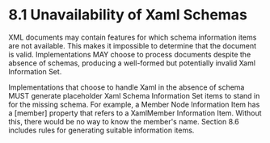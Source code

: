 <html dir="LTR" xmlns:mshelp="http://msdn.microsoft.com/mshelp" xmlns:ddue="http://ddue.schemas.microsoft.com/authoring/2003/5" xmlns:xlink="http://www.w3.org/1999/xlink" xmlns:tool="http://www.microsoft.com/tooltip"><body><input type="hidden" id="userDataCache" class="userDataStyle"><input type="hidden" id="hiddenScrollOffset"><img id="dropDownImage" style="display:none; height:0; width:0;" src="../local/drpdown.gif"><img id="dropDownHoverImage" style="display:none; height:0; width:0;" src="../local/drpdown_orange.gif"><img id="collapseImage" style="display:none; height:0; width:0;" src="../local/collapse.gif"><img id="expandImage" style="display:none; height:0; width:0;" src="../local/exp.gif"><img id="collapseAllImage" style="display:none; height:0; width:0;" src="../local/collall.gif"><img id="expandAllImage" style="display:none; height:0; width:0;" src="../local/expall.gif"><img id="copyImage" style="display:none; height:0; width:0;" src="../local/copycode.gif"><img id="copyHoverImage" style="display:none; height:0; width:0;" src="../local/copycodeHighlight.gif"><div id="header"><h1 class="heading">8.1 Unavailability of Xaml Schemas</h1></div><div id="mainSection"><div id="mainBody"><div id="allHistory" class="saveHistory" onsave="saveAll()" onload="loadAll()"></div>




<p xmlns:wsd="http://wsdev.schemas.microsoft.com/authoring/2008/2" xmlns:msxsl="urn:schemas-microsoft-com:xslt" xmlns:script="urn:script" xmlns:build="urn:build">
<div id="sectionSection0" class="section" name="collapseableSection"><content xmlns="http://ddue.schemas.microsoft.com/authoring/2003/5" xmlns:wsd="http://wsdev.schemas.microsoft.com/authoring/2008/2" xmlns:msxsl="urn:schemas-microsoft-com:xslt" xmlns:script="urn:script" xmlns:build="urn:build">
				</content></div><div id="sectionSection1" class="section" name="collapseableSection"><content xmlns="http://ddue.schemas.microsoft.com/authoring/2003/5" xmlns:wsd="http://wsdev.schemas.microsoft.com/authoring/2008/2" xmlns:msxsl="urn:schemas-microsoft-com:xslt" xmlns:script="urn:script" xmlns:build="urn:build">
					<p xmlns="">XML documents may contain features for which schema information items are not available. This makes it impossible to determine that the document is valid. Implementations MAY choose to process documents despite the absence of schemas, producing a well-formed but potentially invalid <mshelp:link keywords="777958b9-a118-4747-94cf-6f138abc56ef" tabindex="0">Xaml Information Set</mshelp:link>.</p>
					<p xmlns="">Implementations that choose to handle Xaml in the absence of schema MUST generate placeholder <mshelp:link keywords="7c7f7190-869c-436b-a697-a895dc909d46" tabindex="0">Xaml Schema Information Set</mshelp:link> items to stand in for the missing schema. For example, a <mshelp:link keywords="332b6dfa-e78e-4956-8302-3d901547e19e" tabindex="0">Member Node Information Item</mshelp:link> has a [member] property that refers to a <mshelp:link keywords="5fe76f94-9868-41b2-a117-c1a62071e64d" tabindex="0">XamlMember Information Item</mshelp:link>. Without this, there would be no way to know the member's name. Section <mshelp:link keywords="4a9c132a-23cc-4f59-b5be-48e166525355" tabindex="0">8.6</mshelp:link> includes rules for generating suitable information items.</p>
				</content></div><!--[if gte IE 5]>
			<tool:tip element="languageFilterToolTip" avoidmouse="false"/>
		<![endif]--></div><a name="feedback"></a><span></span></div></body></html>
